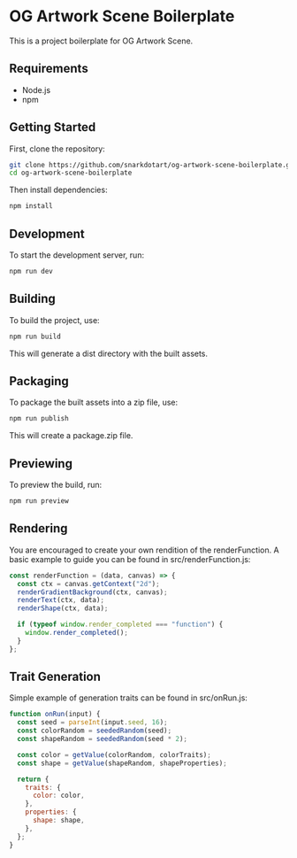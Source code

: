 # OG Artwork Scene Boilerplate

This is a project boilerplate for OG Artwork Scene.

## Requirements

- Node.js
- npm

## Getting Started

First, clone the repository:

```bash
git clone https://github.com/snarkdotart/og-artwork-scene-boilerplate.git
cd og-artwork-scene-boilerplate
```

Then install dependencies:

```bash
npm install
```

## Development
To start the development server, run:
```bash
npm run dev
```

## Building
To build the project, use:
```bash
npm run build
```
This will generate a dist directory with the built assets.

## Packaging
To package the built assets into a zip file, use:
```bash
npm run publish
```
This will create a package.zip file.

## Previewing
To preview the build, run:
```bash
npm run preview
```

## Rendering
You are encouraged to create your own rendition of the renderFunction. A basic example to guide you can be found in src/renderFunction.js:
```javascript
const renderFunction = (data, canvas) => {
  const ctx = canvas.getContext("2d");
  renderGradientBackground(ctx, canvas);
  renderText(ctx, data);
  renderShape(ctx, data);

  if (typeof window.render_completed === "function") {
    window.render_completed();
  }
};
```

## Trait Generation
Simple example of generation traits can be found in src/onRun.js:
```javascript
function onRun(input) {
  const seed = parseInt(input.seed, 16);
  const colorRandom = seededRandom(seed);
  const shapeRandom = seededRandom(seed * 2);

  const color = getValue(colorRandom, colorTraits);
  const shape = getValue(shapeRandom, shapeProperties);

  return {
    traits: {
      color: color,
    },
    properties: {
      shape: shape,
    },
  };
}
```
